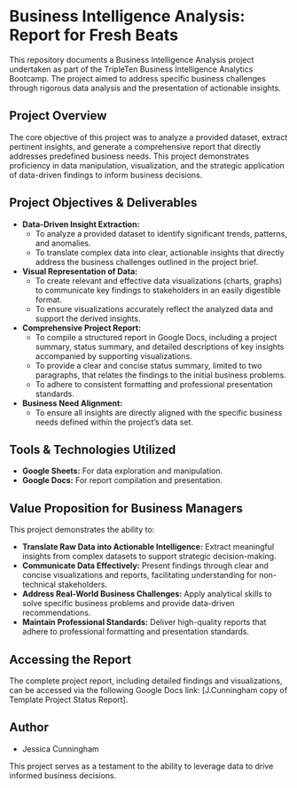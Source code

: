 # Business Intelligence Analysis: Report for Fresh Beats

This repository documents a Business Intelligence Analysis project undertaken as part of the TripleTen Business Intelligence Analytics Bootcamp. The project aimed to address specific business challenges through rigorous data analysis and the presentation of actionable insights.

## Project Overview

The core objective of this project was to analyze a provided dataset, extract pertinent insights, and generate a comprehensive report that directly addresses predefined business needs. This project demonstrates proficiency in data manipulation, visualization, and the strategic application of data-driven findings to inform business decisions.

## Project Objectives & Deliverables

* **Data-Driven Insight Extraction:**
    * To analyze a provided dataset to identify significant trends, patterns, and anomalies.
    * To translate complex data into clear, actionable insights that directly address the business challenges outlined in the project brief.
* **Visual Representation of Data:**
    * To create relevant and effective data visualizations (charts, graphs) to communicate key findings to stakeholders in an easily digestible format.
    * To ensure visualizations accurately reflect the analyzed data and support the derived insights.
* **Comprehensive Project Report:**
    * To compile a structured report in Google Docs, including a project summary, status summary, and detailed descriptions of key insights accompanied by supporting visualizations.
    * To provide a clear and concise status summary, limited to two paragraphs, that relates the findings to the initial business problems.
    * To adhere to consistent formatting and professional presentation standards.
* **Business Need Alignment:**
    * To ensure all insights are directly aligned with the specific business needs defined within the project’s data set.

## Tools & Technologies Utilized

* **Google Sheets:** For data exploration and manipulation.
* **Google Docs:** For report compilation and presentation.

## Value Proposition for Business Managers

This project demonstrates the ability to:

* **Translate Raw Data into Actionable Intelligence:** Extract meaningful insights from complex datasets to support strategic decision-making.
* **Communicate Data Effectively:** Present findings through clear and concise visualizations and reports, facilitating understanding for non-technical stakeholders.
* **Address Real-World Business Challenges:** Apply analytical skills to solve specific business problems and provide data-driven recommendations.
* **Maintain Professional Standards:** Deliver high-quality reports that adhere to professional formatting and presentation standards.

## Accessing the Report

The complete project report, including detailed findings and visualizations, can be accessed via the following Google Docs link: [J.Cunningham copy of Template Project Status Report].

## Author

* Jessica Cunningham

This project serves as a testament to the ability to leverage data to drive informed business decisions.

